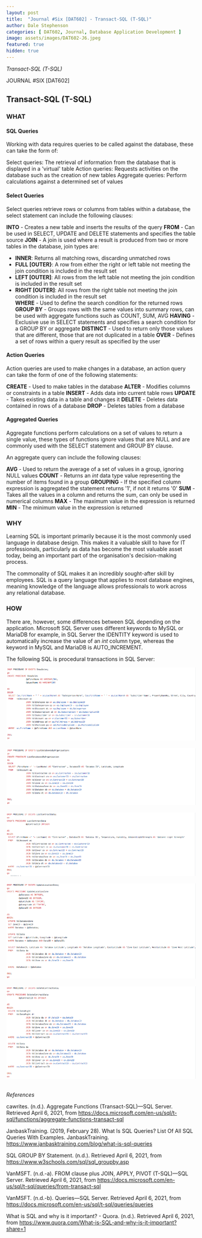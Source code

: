 ```yaml
---
layout: post
title:  "Journal #Six [DAT602] - Transact-SQL (T-SQL)" 
author: Dale Stephenson
categories: [ DAT602, Journal, Database Application Development ]
image: assets/images/DAT602-J6.jpeg
featured: true
hidden: true
---
```

<i>Transact-SQL (T-SQL)</i>

JOURNAL #SIX [DAT602]

<h2>Transact-SQL (T-SQL)</h2>

<h3>WHAT</h3>

<h4>SQL Queries</h4>
 
Working with data requires queries to be called against the database, these can take the form of:
 
Select queries: The retrieval of information from the database that is displayed in a 'virtual' table
Action queries: Requests activities on the database such as the creation of new tables
Aggregate queries: Perform calculations against a determined set of values 
 
<h4>Select Queries</h4> 
 
Select queries retrieve rows or columns from tables within a database, the select statement can include the following clauses:
 
<b>INTO</b> - Creates a new table and inserts the results of the query
<b>FROM</b> - Can be used in SELECT, UPDATE and DELETE statements and specifies the table source
<b>JOIN</b> - A join is used where a result is produced from two or more tables in the database, join types are:
- <b>INNER</b>: Returns all matching rows, discarding unmatched rows
- <b>FULL [OUTER}</b>: A row from either the right or left table not meeting the join condition is included in the result set
- <b>LEFT [OUTER]</b>: All rows from the left table not meeting the join condition is included in the result set  
- <b>RIGHT [OUTER]</b>: All rows from the right table not meeting the join condition is included in the result set  
<b>WHERE</b> - Used to define the search condition for the returned rows
<b>GROUP BY</b> - Groups rows with the same values into summary rows, can be used with aggregate functions such as COUNT, SUM, AVG
<b>HAVING</b> - Exclusive use in SELECT statements and specifies a search condition for a GROUP BY or aggregate
<b>DISTINCT</b> - Used to return only those values that are different, those that are not duplicated in a table
<b>OVER</b> - Defines a set of rows within a query result as specified by the user
 
<h4>Action Queries</h4> 
 
Action queries are used to make changes in a database, an action query can take the form of one of the following statements:
 
<b>CREATE</b> - Used to make tables in the database
<b>ALTER</b> - Modifies columns or constraints in a table
<b>INSERT</b> - Adds data into current table rows
<b>UPDATE</b> - Takes existing data in a table and changes it
<b>DELETE</b> - Deletes data contained in rows of a database
<b>DROP</b> - Deletes tables from a database
 
<h4>Aggregated Queries</h4>
 
Aggregate functions perform calculations on a set of values to return a single value, these types of functions ignore values that are NULL and are commonly used with the SELECT statement and GROUP BY clause.
 
An aggregate query can include the following clauses:
 
<b>AVG</b> - Used to return the average of a set of values in a group, ignoring NULL values
<b>COUNT</b> - Returns an <i>int</i> data type value representing the number of items found in a group
<b>GROUPING</b> - If the specified column expression is aggregated the statement returns '1', if not it returns '0'
<b>SUM</b> - Takes all the values in a column and returns the sum, can only be used in numerical columns
<b>MAX</b> - The maximum value in the expression is returned
<b>MIN</b> - The minimum value in the expression is returned
 
<h3>WHY</h3>
 
Learning SQL is important primarily because it is the most commonly used language in database design. This makes it a valuable skill to have for IT professionals, particularly as data has become the most valuable asset today, being an important part of the organisation's decision-making process.
 
The commonality of SQL makes it an incredibly sought-after skill by employees. SQL is a query language that applies to most database engines, meaning knowledge of the language allows professionals to work across any relational database.
 
<h3>HOW</h3>
 
There are, however, some differences between SQL depending on the application.  Microsoft SQL Server uses different keywords to MySQL or MariaDB for example, in SQL Server the IDENTITY keyword is used to automatically increase the value of an <i>int</i> column type, whereas the keyword in MySQL and MariaDB is AUTO_INCREMENT.
 
The following SQL is procedural transactions in SQL Server:

<center><img src="/assets/images/DAT602-DML1.png" alt="Data Manipulation Language"></center><br>
<center><img src="/assets/images/DAT602-DML2.png" alt="Data Manipulation Language"></center><br>
<center><img src="/assets/images/DAT602-DML3.png" alt="Data Manipulation Language"></center><br>
<center><img src="/assets/images/DAT602-DML4.png" alt="Data Manipulation Language"></center><br>
<center><img src="/assets/images/DAT602-DML5.png" alt="Data Manipulation Language"></center><br>

<i>References</i> 

cawrites. (n.d.). Aggregate Functions (Transact-SQL)—SQL Server. Retrieved April 6, 2021, from https://docs.microsoft.com/en-us/sql/t-sql/functions/aggregate-functions-transact-sql

JanbaskTraining. (2019, February 28). What Is SQL Queries? List Of All SQL Queries With Examples. JanbaskTraining. 
https://www.janbasktraining.com/blog/what-is-sql-queries

SQL GROUP BY Statement. (n.d.). Retrieved April 6, 2021, from https://www.w3schools.com/sql/sql_groupby.asp

VanMSFT. (n.d.-a). FROM clause plus JOIN, APPLY, PIVOT (T-SQL)—SQL Server. Retrieved April 6, 2021, from https://docs.microsoft.com/en-us/sql/t-sql/queries/from-transact-sql

VanMSFT. (n.d.-b). Queries—SQL Server. Retrieved April 6, 2021, from https://docs.microsoft.com/en-us/sql/t-sql/queries/queries

What is SQL and why is it important? - Quora. (n.d.). Retrieved April 6, 2021, from https://www.quora.com/What-is-SQL-and-why-is-it-important?share=1
